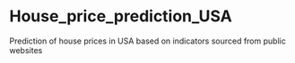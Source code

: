 # House_price_prediction_USA
Prediction of house prices in USA based on indicators sourced from public websites
